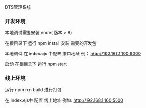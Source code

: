 DTS管理系统

### 开发环境
  本地调试需要安装 node( 版本 > 8)

  在根目录下 运行 npm install 安装 需要的开发包

  本地调试 在 index.ejs 中配置 接口地址  例： http://192.168.1.100:8000

  启动  在根目录下 运行 npm start

### 线上环境 

  运行 npm run build 进行打包

  在 index.ejs中 配置 线上地址  例如: http://192.168.1.160:5000
